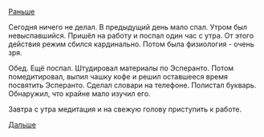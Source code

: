 [Раньше](2017.11.24.md)

Сегодня ничего не делал.
В предыдущий день мало спал. Утром был невыспавшийся. Пришёл на работу и поспал один час с утра. От этого действия режим сбился кардинально.
Потом была физиология - очень зря.

Обед. Ещё поспал.
Штудировал материалы по Эсперанто.
Потом помедитировал, выпил чашку кофе и решил оставшееся время посвятить Эсперанто.
Сделал словари на телефоне. Полистал букварь. Обнаружил, что крайне мало изучил его.

Завтра с утра медитация и на свежую голову приступить к работе.

[Дальше](2017.11.28.md)